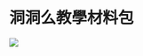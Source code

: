 # 洞洞么教學材料包

![](https://github.com/cavedunissin/boson/tree/24e029b29dcc3976e82b9bfafb63bc0c220e3d39/rk001/.gitbook/assets/module001_main1.jpg)

